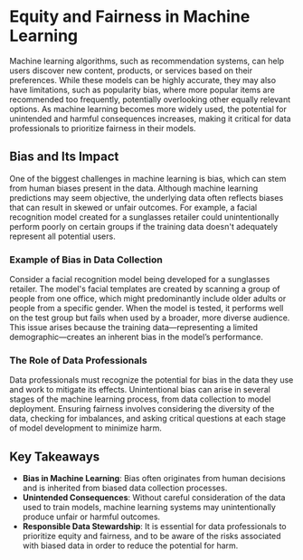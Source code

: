 # Equity and Fairness in Machine Learning

Machine learning algorithms, such as recommendation systems, can help users discover new content, products, or services based on their preferences. While these models can be highly accurate, they may also have limitations, such as popularity bias, where more popular items are recommended too frequently, potentially overlooking other equally relevant options. As machine learning becomes more widely used, the potential for unintended and harmful consequences increases, making it critical for data professionals to prioritize fairness in their models.

## **Bias and Its Impact**
One of the biggest challenges in machine learning is bias, which can stem from human biases present in the data. Although machine learning predictions may seem objective, the underlying data often reflects biases that can result in skewed or unfair outcomes. For example, a facial recognition model created for a sunglasses retailer could unintentionally perform poorly on certain groups if the training data doesn't adequately represent all potential users.

### **Example of Bias in Data Collection**
Consider a facial recognition model being developed for a sunglasses retailer. The model's facial templates are created by scanning a group of people from one office, which might predominantly include older adults or people from a specific gender. When the model is tested, it performs well on the test group but fails when used by a broader, more diverse audience. This issue arises because the training data—representing a limited demographic—creates an inherent bias in the model’s performance.

### **The Role of Data Professionals**
Data professionals must recognize the potential for bias in the data they use and work to mitigate its effects. Unintentional bias can arise in several stages of the machine learning process, from data collection to model deployment. Ensuring fairness involves considering the diversity of the data, checking for imbalances, and asking critical questions at each stage of model development to minimize harm.

## **Key Takeaways**
- **Bias in Machine Learning**: Bias often originates from human decisions and is inherited from biased data collection processes.
- **Unintended Consequences**: Without careful consideration of the data used to train models, machine learning systems may unintentionally produce unfair or harmful outcomes.
- **Responsible Data Stewardship**: It is essential for data professionals to prioritize equity and fairness, and to be aware of the risks associated with biased data in order to reduce the potential for harm.

